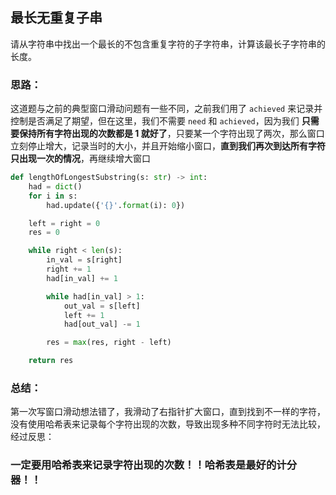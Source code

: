 ## 最长无重复子串

请从字符串中找出一个最长的不包含重复字符的子字符串，计算该最长子字符串的长度。

###  思路：

这道题与之前的典型窗口滑动问题有一些不同，之前我们用了 `achieved` 来记录并控制是否满足了期望，但在这里，我们不需要 `need` 和 `achieved`，因为我们 **只需要保持所有字符出现的次数都是 1 就好了**，只要某一个字符出现了两次，那么窗口立刻停止增大，记录当时的大小，并且开始缩小窗口，**直到我们再次到达所有字符只出现一次的情况**，再继续增大窗口

```python
def lengthOfLongestSubstring(s: str) -> int:
    had = dict()
    for i in s:
        had.update({'{}'.format(i): 0})

    left = right = 0
    res = 0

    while right < len(s):
        in_val = s[right]
        right += 1
        had[in_val] += 1

        while had[in_val] > 1:
            out_val = s[left]
            left += 1
            had[out_val] -= 1

        res = max(res, right - left)

    return res
```

### 总结：

第一次写窗口滑动想法错了，我滑动了右指针扩大窗口，直到找到不一样的字符，没有使用哈希表来记录每个字符出现的次数，导致出现多种不同字符时无法比较，经过反思：

### **一定要用哈希表来记录字符出现的次数！！哈希表是最好的计分器！！**

